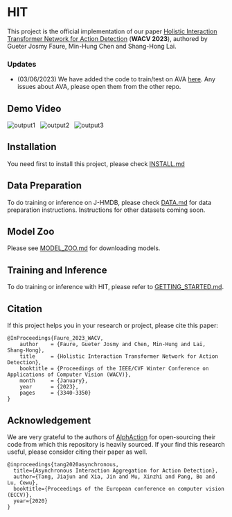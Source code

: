 # HIT


This project is the official implementation of our paper 
[Holistic Interaction Transformer Network for Action Detection](https://arxiv.org/abs/2210.12686) (**WACV 2023**), authored
by Gueter Josmy Faure, Min-Hung Chen and Shang-Hong Lai. 

### Updates
- (03/06/2023) We have added the code to train/test on AVA [here](https://github.com/joslefaure/HIT_ava). Any issues about AVA, please open them from the other repo.


## Demo Video

![output1](https://user-images.githubusercontent.com/84136752/213919371-4a124959-2c2f-4d4c-8b9d-837417b584fc.gif) &nbsp; ![output2](https://user-images.githubusercontent.com/84136752/213919382-f7eb8347-afc0-4e38-adc0-faef8e13edc0.gif) &nbsp; ![output3](https://user-images.githubusercontent.com/84136752/213919453-78c48c77-2fb1-4c96-85e1-06a2fe51e6d6.gif)

## Installation


You need first to install this project, please check [INSTALL.md](INSTALL.md)

## Data Preparation

To do training or inference on J-HMDB, please check [DATA.md](DATA.md)
for data preparation instructions. Instructions for other datasets coming soon.

## Model Zoo

Please see [MODEL_ZOO.md](MODEL_ZOO.md) for downloading models.

## Training and Inference

To do training or inference with HIT, please refer to [GETTING_STARTED.md](GETTING_STARTED.md).


## Citation

If this project helps you in your research or project, please cite
this paper:

```
@InProceedings{Faure_2023_WACV,
    author    = {Faure, Gueter Josmy and Chen, Min-Hung and Lai, Shang-Hong},
    title     = {Holistic Interaction Transformer Network for Action Detection},
    booktitle = {Proceedings of the IEEE/CVF Winter Conference on Applications of Computer Vision (WACV)},
    month     = {January},
    year      = {2023},
    pages     = {3340-3350}
}
```

## Acknowledgement
We are very grateful to the authors of [AlphAction](https://github.com/MVIG-SJTU/AlphAction) for open-sourcing their code from which this repository is heavily sourced. If your find this research useful, please consider citing their paper as well.

```
@inproceedings{tang2020asynchronous,
  title={Asynchronous Interaction Aggregation for Action Detection},
  author={Tang, Jiajun and Xia, Jin and Mu, Xinzhi and Pang, Bo and Lu, Cewu},
  booktitle={Proceedings of the European conference on computer vision (ECCV)},
  year={2020}
}
```
